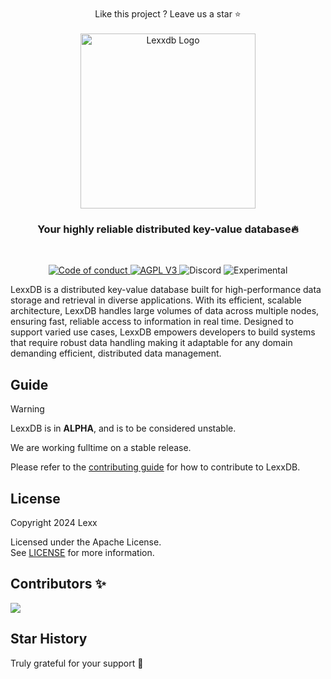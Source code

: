 <br/>

<div align="center">
  Like this project ? Leave us a star ⭐
</div>

<br/>

<div align="center">
  <a href="#" target="_blank">
  <picture>
    <source media="(prefers-color-scheme: dark)" srcset="assets/lexxdb.png">
    <img alt="Lexxdb Logo" src="assets/lex.png" width="280"/>
  </picture>
  </a>
</div>


<h3 align="center">
  Your highly reliable distributed key-value database🔥
</h3>

<br/>

<p align="center">
  <a href="CODE_OF_CONDUCT.md">
    <img src="https://img.shields.io/badge/Contributor%20Covenant-2.0-4baaaa.svg" alt="Code of conduct">
  </a>
  <a href="LICENSE">
    <img src="https://img.shields.io/badge/license-AGPL%20V3-blue" alt="AGPL V3">
  </a>
  <img src="https://img.shields.io/discord/1202199422910595155?logo=Discord&logoColor=%23FFFFFF&style=plastic" alt="Discord">
  <img src="https://img.shields.io/badge/status-experimental-red" alt="Experimental">
</p>


<div>
<span>

LexxDB is a distributed key-value database built for high-performance data storage and retrieval in diverse applications. With its efficient, scalable architecture, LexxDB handles large volumes of data across multiple nodes, ensuring fast, reliable access to information in real time. Designed to support varied use cases, LexxDB empowers developers to build systems that require robust data handling making it adaptable for any domain demanding efficient, distributed data management.

</span>
</div>









## Guide

> [!WARNING]
>
> LexxDB is in **ALPHA**, and is to be considered unstable.
>
> We are working fulltime on a stable release.


Please refer to the [contributing guide](CONTRIBUTING.md) for how to contribute to LexxDB.

## License

Copyright 2024 Lexx

Licensed under the Apache License. <br/> See [LICENSE](LICENSE) for more information.

## Contributors ✨

<a href="https://github.com/remarkablemark">
  <img src="https://avatars.githubusercontent.com/u/93928881?s=50&u=b468eec8d146b8a918bcae959e3ee7b74ba336c2&v=4">
</a>



## Star History

Truly grateful for your support 💖


